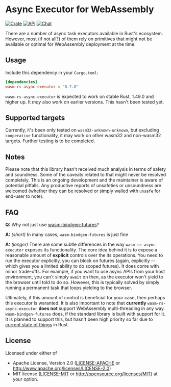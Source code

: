 # Async Executor for WebAssembly
[![Crate](https://img.shields.io/crates/v/wasm-rs-async-executor.svg)](https://crates.io/crates/wasm-rs-async-executor)
[![API](https://docs.rs/wasm-rs-async-executor/badge.svg)](https://docs.rs/wasm-rs-async-executor)
[![Chat](https://img.shields.io/discord/807386653852565545.svg?logo=discord)](https://discord.gg/qbcbjHWjaD)

There are a number of async task executors available in Rust's ecosystem.
However, most (if not all?) of them rely on primitives that might not be
available or optimal for WebAssembly deployment at the time.

## Usage

Include this dependency in your `Cargo.toml`:

```toml
[dependencies]
wasm-rs-async-executor = "0.7.0"
```

`wasm-rs-async-executor` is expected to work on stable Rust, 1.49.0 and higher up. It *may* also
work on earlier versions. This hasn't been tested yet.

## Supported targets

Currently, it's been only tested on `wasm32-unknown-unknown`, but excluding `cooperative` functionality,
it may work on other wasm32 and non-wasm32 targets. Further testing is to be completed.

## Notes

Please note that this library hasn't received much analysis in terms of safety
and soundness. Some of the caveats related to that might never be resolved
completely. This is an ongoing development and the maintainer is aware of
potential pitfalls. Any productive reports of unsafeties or unsoundness are
welcomed (whether they can be resolved or simply walled with `unsafe` for end-user
to note).

## FAQ

**Q:** Why not just use [wasm-bindgen-futures](https://rustwasm.github.io/wasm-bindgen/api/wasm_bindgen_futures/)?

**A:** *(short)* In many cases, `wasm-bindgen-futures` is just fine

**A:** *(longer)* There are some subtle differences in the way `wasm-rs-async-executor` exposes its functionality. The
core idea behind it is to expose a reasonable amount of **explicit** controls over the its operations. You need
to run the executor explicitly, you can block on futures (again, explicitly -- which gives you a limited
ability to do scoped futures). It does come with minor trade-offs. For example, if you want to use async APIs from
your host environment, you can't simply `await` on then, as the executor won't yield to the browser until told to do
so. However, this is typically solved by simply running a permanent task that loops yielding to the browser.

Ultimately, if this amount of control is beneficial for your case, then perhaps
this executor is waranted. It is also important to note that **currently**
`wasm-rs-async-executor` **does not** support WebAssembly multi-threading in
any way. `wasm-bindgen-futures` does, if the standard library is built with
support for it.  It is planned to support this, but hasn't been high priority
so far due to [current state of
things](https://github.com/rust-lang/rust/issues/77839) in Rust.


## License

Licensed under either of

 * Apache License, Version 2.0 ([LICENSE-APACHE](LICENSE-APACHE) or http://www.apache.org/licenses/LICENSE-2.0)
 * MIT license ([LICENSE-MIT](LICENSE-MIT) or http://opensource.org/licenses/MIT) at your option.

